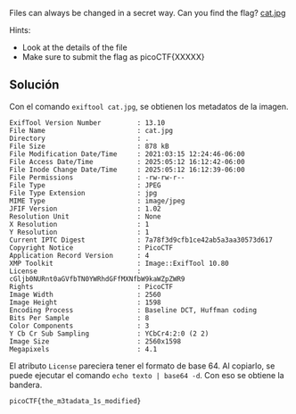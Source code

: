 Files can always be changed in a secret way. Can you find the flag? [cat.jpg](https://mercury.picoctf.net/static/a614a27d4cb251d04c7d2f3f3f76a965/cat.jpg)

Hints:
- Look at the details of the file
- Make sure to submit the flag as picoCTF{XXXXX}

## Solución
Con el comando `exiftool cat.jpg`, se obtienen los metadatos de la imagen.

```
ExifTool Version Number         : 13.10
File Name                       : cat.jpg
Directory                       : .
File Size                       : 878 kB
File Modification Date/Time     : 2021:03:15 12:24:46-06:00
File Access Date/Time           : 2025:05:12 16:12:42-06:00
File Inode Change Date/Time     : 2025:05:12 16:12:39-06:00
File Permissions                : -rw-rw-r--
File Type                       : JPEG
File Type Extension             : jpg
MIME Type                       : image/jpeg
JFIF Version                    : 1.02
Resolution Unit                 : None
X Resolution                    : 1
Y Resolution                    : 1
Current IPTC Digest             : 7a78f3d9cfb1ce42ab5a3aa30573d617
Copyright Notice                : PicoCTF
Application Record Version      : 4
XMP Toolkit                     : Image::ExifTool 10.80
License                         : cGljb0NURnt0aGVfbTN0YWRhdGFfMXNfbW9kaWZpZWR9
Rights                          : PicoCTF
Image Width                     : 2560
Image Height                    : 1598
Encoding Process                : Baseline DCT, Huffman coding
Bits Per Sample                 : 8
Color Components                : 3
Y Cb Cr Sub Sampling            : YCbCr4:2:0 (2 2)
Image Size                      : 2560x1598
Megapixels                      : 4.1
```

El atributo `License` pareciera tener el formato de base 64. Al copiarlo, se puede ejecutar el comando `echo texto | base64 -d`. Con eso se obtiene la bandera.

`picoCTF{the_m3tadata_1s_modified}`